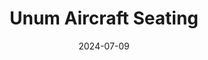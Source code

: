 ---  
layout: startup_page  
title: "Unum Aircraft Seating"  
id: "unum.aero"  
permalink: "/unumaircraftseatingunum.aero07092024/"  
website: "https://unum.aero/"  
funding_round: ""  
funding_amount: "£3.5M"  
investors: "ACF Investors"  
about: "Unum Aircraft Seating manufactures lie-flat business class airline seats that offer a wider, longer bed and more spacious side furniture. Their integrated design and in-house manufacturing capabilities speed up time to market, and they prioritize sustainability by committing to the Green Cabin Alliance. The company aims to be the most trusted aircraft seating supplier globally."  
markets: "Aerospace, Manufacturing, Airlines and Aviation"  
hq: "Crawley, Surrey, United Kingdom"  
founded_year: "2020"  
linkedin: "https://www.linkedin.com/company/unum-aircraft-seating/"  
twitter: "https://twitter.com/seatingunum"  
instagram: ""  
facebook: ""  
crunchbase: "https://www.crunchbase.com/organization/unum-aircraft-seating?utm_source=linkedin&utm_medium=referral&utm_campaign=linkedin_companies&utm_content=profile_cta_anon&trk=funding_crunchbase"  
pitchbook: "https://pitchbook.com/profiles/company/520040-44"  

date_display: "09-Jul-2024"  
date: "2024-07-09"

# SEO Optimization  
meta_title: "Unum Aircraft Seating -  Funding (£3.5M)"  
meta_description: "Unum Aircraft Seating, Unum Aircraft Seating manufactures lie-flat business class airline seats that offer a wider, longer bed and more spacious side furniture. Their integr..."  
meta_keywords: "Unum Aircraft Seating, Aerospace, Manufacturing, Airlines and Aviation,  funding"  
canonical_url: "https://startup.projectstartups.com/unumaircraftseatingunum.aero07092024/"  
---